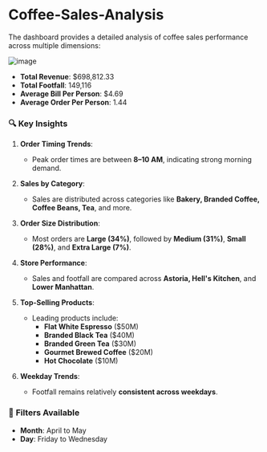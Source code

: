 # Coffee-Sales-Analysis
The dashboard provides a detailed analysis of coffee sales performance across multiple dimensions:

![image](https://github.com/user-attachments/assets/b99f76c7-8c76-4bca-abf8-be0ab6226809)


- **Total Revenue**: \$698,812.33  
- **Total Footfall**: 149,116  
- **Average Bill Per Person**: \$4.69  
- **Average Order Per Person**: 1.44  

### 🔍 **Key Insights**

1. **Order Timing Trends**:
   - Peak order times are between **8–10 AM**, indicating strong morning demand.

2. **Sales by Category**:
   - Sales are distributed across categories like **Bakery, Branded Coffee, Coffee Beans, Tea**, and more.

3. **Order Size Distribution**:
   - Most orders are **Large (34%)**, followed by **Medium (31%)**, **Small (28%)**, and **Extra Large (7%)**.

4. **Store Performance**:
   - Sales and footfall are compared across **Astoria, Hell's Kitchen**, and **Lower Manhattan**.

5. **Top-Selling Products**:
   - Leading products include:
     - **Flat White Espresso** (\$50M)
     - **Branded Black Tea** (\$40M)
     - **Branded Green Tea** (\$30M)
     - **Gourmet Brewed Coffee** (\$20M)
     - **Hot Chocolate** (\$10M)

6. **Weekday Trends**:
   - Footfall remains relatively **consistent across weekdays**.

### 🧭 **Filters Available**
- **Month**: April to May  
- **Day**: Friday to Wednesday  
